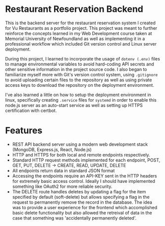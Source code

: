 # Restaurant Reservation Backend
This is the backend server for the restaurant reservation system I created for Vu Restaurants as a portfolio project. This project was meant to further reinforce the concepts learned in my Web Development course taken at Memorial University of Newfoundland as well as implementing it in a professional workflow which included Git version control and Linux server deployment.

During this project, I learned to incorporate the usage of `dotenv (.env)` files to manage environmental variables to avoid hard-coding API secrets and other sensitive information in the project source code. I also began to familiarize myself more with Git's version control system, using `.gitignore` to avoid uploading certain files to the repository as well as using private access keys to download the repository on the deployment environment.

I've also learned a little on how to setup the deployment environment in linux, specifically creating `.service` files for `systemd` in order to enable this node.js server as an auto-start service as well as setting up HTTPS certification with certbot.

# Features
- REST API backend server using a modern web development stack (MongoDB, Express.js, React, Node.js)
- HTTP and HTTPS for both local and remote endpoints respectively.
- Standard HTTP request methods implemented for each endpoint, POST, GET, PUT, DELETE -> CREATE, READ, UPDATE, DELETE
- All endpoints return data in standard JSON format
- Accessing the endpoints require an API-KEY sent in the HTTP headers for extremely basic access control. Ideally I should have implemented something like OAuth2 for more reliable security.
- The DELETE route handles deletes by updating a flag for the item specified by default (soft-delete) but allows specifying a flag in the request to permanently remove the record in the database. The idea was to provide a user experience for the frontend which accomplished basic delete functionality but also allowed the retreival of data in the case that something was 'accidentally permanently deleted'.
